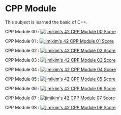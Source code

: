 # CPP Module

This subject is learned the basic of C++.

CPP Module 00 : [![jimikim's 42 CPP Module 00 Score](https://badge42.vercel.app/api/v2/cl3b4h31x003009l68s3xlbvw/project/2311903)](https://github.com/JaeSeoKim/badge42)

CPP Module 01 : [![jimikim's 42 CPP Module 01 Score](https://badge42.vercel.app/api/v2/cl3b4h31x003009l68s3xlbvw/project/2315751)](https://github.com/JaeSeoKim/badge42)

CPP Module 02 : [![jimikim's 42 CPP Module 02 Score](https://badge42.vercel.app/api/v2/cl3b4h31x003009l68s3xlbvw/project/2319443)](https://github.com/JaeSeoKim/badge42)

CPP Module 03 : [![jimikim's 42 CPP Module 03 Score](https://badge42.vercel.app/api/v2/cl3b4h31x003009l68s3xlbvw/project/2323931)](https://github.com/JaeSeoKim/badge42)

CPP Module 04 : [![jimikim's 42 CPP Module 04 Score](https://badge42.vercel.app/api/v2/cl3b4h31x003009l68s3xlbvw/project/2331686)](https://github.com/JaeSeoKim/badge42)

CPP Module 05 : [![jimikim's 42 CPP Module 05 Score](https://badge42.vercel.app/api/v2/cl3b4h31x003009l68s3xlbvw/project/2372996)](https://github.com/JaeSeoKim/badge42)

CPP Module 06 : [![jimikim's 42 CPP Module 06 Score](https://badge42.vercel.app/api/v2/cl3b4h31x003009l68s3xlbvw/project/2378520)](https://github.com/JaeSeoKim/badge42)

CPP Module 07 : [![jimikim's 42 CPP Module 07 Score](https://badge42.vercel.app/api/v2/cl3b4h31x003009l68s3xlbvw/project/2378836)](https://github.com/JaeSeoKim/badge42)

CPP Module 08 : [![jimikim's 42 CPP Module 08 Score](https://badge42.vercel.app/api/v2/cl3b4h31x003009l68s3xlbvw/project/2378937)](https://github.com/JaeSeoKim/badge42)
